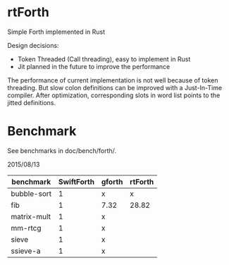 rtForth
=======

Simple Forth implemented in Rust

Design decisions:

* Token Threaded (Call threading), easy to implement in Rust
* Jit planned in the future to improve the performance

The performance of current implementation is not well because of token threading.
But slow colon definitions can be improved with a Just-In-Time compiler.
After optimization, corresponding slots in word list points to the jitted definitions.

Benchmark
=========

See benchmarks in doc/bench/forth/.

2015/08/13

benchmark   | SwiftForth | gforth   | rtForth
----------- | ---------- | -------- | -------
bubble-sort |    1       |     x    |     x 
fib         |    1       |  7.32    | 28.82 
matrix-mult |    1       |     x    |
mm-rtcg     |    1       |     x    |
sieve       |    1       |     x    |
ssieve-a    |    1       |     x    |

